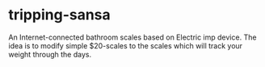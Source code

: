 tripping-sansa
==============

An Internet-connected bathroom scales based on Electric imp device. 
The idea is to modify simple $20-scales to the scales which will 
track your weight through the days.
